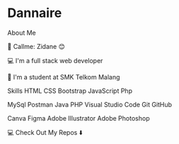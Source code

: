 # Dannaire
About Me

🧕 Callme: Zidane 😊

💻 I'm a full stack web developer

🏫 I'm a student at SMK Telkom Malang





Skills
HTML  CSS  Bootstrap JavaScript Php

MySql  Postman  Java  PHP  Visual Studio Code  Git  GitHub 

Canva  Figma Adobe Illustrator  Adobe Photoshop 



💻 Check Out My Repos ⬇️
